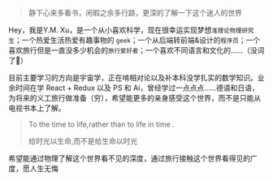 >静下心来多看书，闲暇之余多行路，更深的了解一下这个迷人的世界

Hey，我是Y.M. Xu，是一个从小喜欢科学，现在很幸运实现梦想`准理论物理研究生`；一个热爱生活热爱有趣事物的 `geek`；一个从后端转前端&设计的`程序员`；一个喜欢旅行但是一直没多少机会的`旅行爱好者`；一个喜欢不同语言和文化的……（没词了🙈）

目前主要学习的方向是宇宙学，正在啃相对论以及补本科没学扎实的数学知识。业余时间在学 React + Redux 以及 PS 和 Ai，曾经学过一点点点……德语和日语，为将来的义工旅行做准备（穷），希望能更多的亲身感受这个世界，而不是只能从电视书本上了解。

>To the time to life,rather than to life in time .
>
>给时光以生命,而不是给生命以时光

希望能通过物理了解这个世界看不见的深度，通过旅行接触这个世界看得见的广度，愿人生无悔



